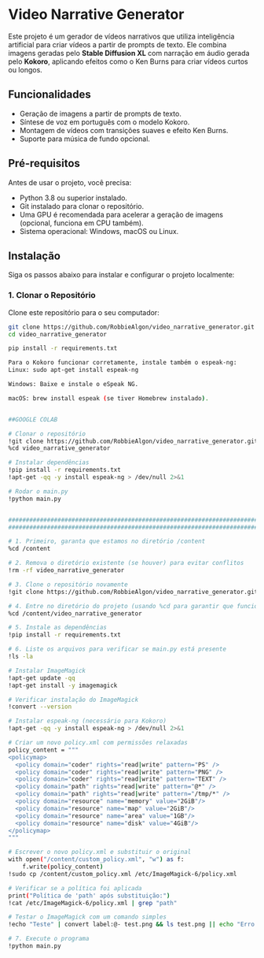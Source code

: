 # Video Narrative Generator

Este projeto é um gerador de vídeos narrativos que utiliza inteligência artificial para criar vídeos a partir de prompts de texto. Ele combina imagens geradas pelo **Stable Diffusion XL** com narração em áudio gerada pelo **Kokoro**, aplicando efeitos como o Ken Burns para criar vídeos curtos ou longos.

## Funcionalidades
- Geração de imagens a partir de prompts de texto.
- Síntese de voz em português com o modelo Kokoro.
- Montagem de vídeos com transições suaves e efeito Ken Burns.
- Suporte para música de fundo opcional.

## Pré-requisitos
Antes de usar o projeto, você precisa:
- Python 3.8 ou superior instalado.
- Git instalado para clonar o repositório.
- Uma GPU é recomendada para acelerar a geração de imagens (opcional, funciona em CPU também).
- Sistema operacional: Windows, macOS ou Linux.

## Instalação
Siga os passos abaixo para instalar e configurar o projeto localmente:

### 1. Clonar o Repositório
Clone este repositório para o seu computador:
```bash
git clone https://github.com/RobbieAlgon/video_narrative_generator.git
cd video_narrative_generator

pip install -r requirements.txt

Para o Kokoro funcionar corretamente, instale também o espeak-ng:
Linux: sudo apt-get install espeak-ng

Windows: Baixe e instale o eSpeak NG.

macOS: brew install espeak (se tiver Homebrew instalado).


##GOOGLE COLAB

# Clonar o repositório
!git clone https://github.com/RobbieAlgon/video_narrative_generator.git
%cd video_narrative_generator

# Instalar dependências
!pip install -r requirements.txt
!apt-get -qq -y install espeak-ng > /dev/null 2>&1

# Rodar o main.py
!python main.py


########################################################################3
#########################################################################

# 1. Primeiro, garanta que estamos no diretório /content
%cd /content

# 2. Remova o diretório existente (se houver) para evitar conflitos
!rm -rf video_narrative_generator

# 3. Clone o repositório novamente
!git clone https://github.com/RobbieAlgon/video_narrative_generator.git

# 4. Entre no diretório do projeto (usando %cd para garantir que funcione)
%cd /content/video_narrative_generator

# 5. Instale as dependências
!pip install -r requirements.txt

# 6. Liste os arquivos para verificar se main.py está presente
!ls -la

# Instalar ImageMagick
!apt-get update -qq
!apt-get install -y imagemagick

# Verificar instalação do ImageMagick
!convert --version

# Instalar espeak-ng (necessário para Kokoro)
!apt-get -qq -y install espeak-ng > /dev/null 2>&1

# Criar um novo policy.xml com permissões relaxadas
policy_content = """
<policymap>
  <policy domain="coder" rights="read|write" pattern="PS" />
  <policy domain="coder" rights="read|write" pattern="PNG" />
  <policy domain="coder" rights="read|write" pattern="TEXT" />
  <policy domain="path" rights="read|write" pattern="@*" />
  <policy domain="path" rights="read|write" pattern="/tmp/*" />
  <policy domain="resource" name="memory" value="2GiB"/>
  <policy domain="resource" name="map" value="2GiB"/>
  <policy domain="resource" name="area" value="1GB"/>
  <policy domain="resource" name="disk" value="4GiB"/>
</policymap>
"""

# Escrever o novo policy.xml e substituir o original
with open("/content/custom_policy.xml", "w") as f:
    f.write(policy_content)
!sudo cp /content/custom_policy.xml /etc/ImageMagick-6/policy.xml

# Verificar se a política foi aplicada
print("Política de 'path' após substituição:")
!cat /etc/ImageMagick-6/policy.xml | grep "path"

# Testar o ImageMagick com um comando simples
!echo "Teste" | convert label:@- test.png && ls test.png || echo "Erro ao criar test.png"

# 7. Execute o programa
!python main.py
